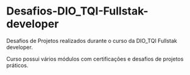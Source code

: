 # Desafios-DIO_TQI-Fullstak-developer
Desafios de Projetos realizados durante o curso da DIO_TQI Fullstak developer.


Curso possui vários módulos com certificações e desafios de projetos práticos.
